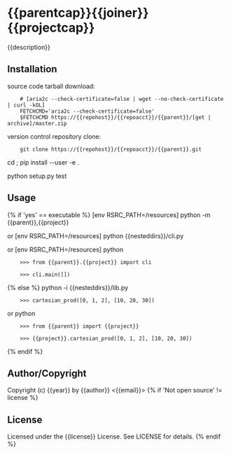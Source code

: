 # {{parentcap}}{{joiner}}{{projectcap}}
<!-- .md to .html: markdown foo.md > foo.html
                   pandoc -s -f markdown_strict -t html5 -o foo.html foo.md -->

{{description}}

## Installation
source code tarball download:
    
        # [aria2c --check-certificate=false | wget --no-check-certificate | curl -kOL]
        FETCHCMD='aria2c --check-certificate=false'
        $FETCHCMD https://{{repohost}}/{{repoacct}}/{{parent}}/[get | archive]/master.zip

version control repository clone:
        
        git clone https://{{repohost}}/{{repoacct}}/{{parent}}.git

cd <path> ; pip install --user -e .

python setup.py test

## Usage
{% if 'yes' == executable %}
        [env RSRC_PATH=<path>/resources] python -m {{parent}},{{project}}

or
        [env RSRC_PATH=<path>/resources] python {{nesteddirs}}/cli.py

or
        [env RSRC_PATH=<path>/resources] python
    
        >>> from {{parent}}.{{project}} import cli
    
        >>> cli.main([])
{% else %}
        python -i {{nesteddirs}}/lib.py
    
        >>> cartesian_prod([0, 1, 2], [10, 20, 30])

or
        python
        
        >>> from {{parent}} import {{project}}
        
        >>> {{project}}.cartesian_prod([0, 1, 2], [10, 20, 30])
{% endif %}

## Author/Copyright
Copyright (c) {{year}} by {{author}} <{{email}}>
{% if 'Not open source' != license %}

## License
Licensed under the {{license}} License. See LICENSE for details.
{% endif %}
